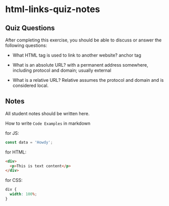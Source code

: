 # html-links-quiz-notes

## Quiz Questions

After completing this exercise, you should be able to discuss or answer the following questions:

- What HTML tag is used to link to another website?
  <a> anchor tag

- What is an absolute URL?
  with a permanent address somewhere, including protocol and domain; usually external

- What is a relative URL?
  Relative assumes the protocol and domain and is considered local.

## Notes

All student notes should be written here.

How to write `Code Examples` in markdown

for JS:

```javascript
const data = 'Howdy';
```

for HTML:

```html
<div>
  <p>This is text content</p>
</div>
```

for CSS:

```css
div {
  width: 100%;
}
```
